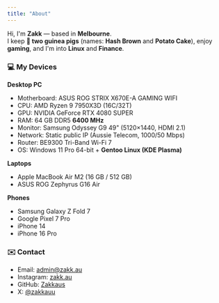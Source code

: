 ```yaml
---
title: "About"
---
```


Hi, I'm **Zakk** — based in **Melbourne**.  
I keep **🐹 two guinea pigs** (names: **Hash Brown** and **Potato Cake**), enjoy **gaming**, and I'm into **Linux** and **Finance**.

### 💻 My Devices
**Desktop PC**
- Motherboard: ASUS ROG STRIX X670E-A GAMING WIFI  
- CPU: AMD Ryzen 9 7950X3D (16C/32T)  
- GPU: NVIDIA GeForce RTX 4080 SUPER  
- RAM: 64 GB DDR5 **6400 MHz**  
- Monitor: Samsung Odyssey G9 49" (5120×1440, HDMI 2.1)  
- Network: Static public IP (Aussie Telecom, 1000/50 Mbps)  
- Router: BE9300 Tri-Band Wi-Fi 7  
- OS: Windows 11 Pro 64-bit + **Gentoo Linux (KDE Plasma)**

**Laptops**
- Apple MacBook Air M2 (16 GB / 512 GB)  
- ASUS ROG Zephyrus G16 Air

**Phones**
- Samsung Galaxy Z Fold 7  
- Google Pixel 7 Pro  
- iPhone 14  
- iPhone 16 Pro

### ✉️ Contact
- Email: [admin@zakk.au](mailto:admin@zakk.au)  
- Instagram: [zakk.au](https://www.instagram.com/zakk.au/)  
- GitHub: [Zakkaus](https://github.com/Zakkaus)  
- X: [@zakkauu](https://x.com/zakkauu)
